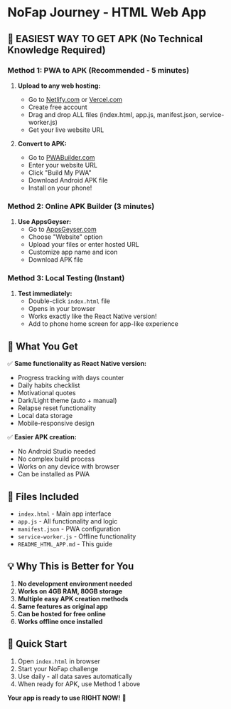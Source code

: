 # NoFap Journey - HTML Web App

## 🚀 EASIEST WAY TO GET APK (No Technical Knowledge Required)

### Method 1: PWA to APK (Recommended - 5 minutes)

1. **Upload to any web hosting:**
   - Go to [Netlify.com](https://netlify.com) or [Vercel.com](https://vercel.com)
   - Create free account
   - Drag and drop ALL files (index.html, app.js, manifest.json, service-worker.js)
   - Get your live website URL

2. **Convert to APK:**
   - Go to [PWABuilder.com](https://pwabuilder.com)
   - Enter your website URL
   - Click "Build My PWA"
   - Download Android APK file
   - Install on your phone!

### Method 2: Online APK Builder (3 minutes)

1. **Use AppsGeyser:**
   - Go to [AppsGeyser.com](https://appsgeyser.com)
   - Choose "Website" option
   - Upload your files or enter hosted URL
   - Customize app name and icon
   - Download APK file

### Method 3: Local Testing (Instant)

1. **Test immediately:**
   - Double-click `index.html` file
   - Opens in your browser
   - Works exactly like the React Native version!
   - Add to phone home screen for app-like experience

## 📱 What You Get

✅ **Same functionality as React Native version:**
- Progress tracking with days counter
- Daily habits checklist
- Motivational quotes
- Dark/Light theme (auto + manual)
- Relapse reset functionality
- Local data storage
- Mobile-responsive design

✅ **Easier APK creation:**
- No Android Studio needed
- No complex build process
- Works on any device with browser
- Can be installed as PWA

## 🔧 Files Included

- `index.html` - Main app interface
- `app.js` - All functionality and logic
- `manifest.json` - PWA configuration
- `service-worker.js` - Offline functionality
- `README_HTML_APP.md` - This guide

## 💡 Why This is Better for You

1. **No development environment needed**
2. **Works on 4GB RAM, 80GB storage**
3. **Multiple easy APK creation methods**
4. **Same features as original app**
5. **Can be hosted for free online**
6. **Works offline once installed**

## 🎯 Quick Start

1. Open `index.html` in browser
2. Start your NoFap challenge
3. Use daily - all data saves automatically
4. When ready for APK, use Method 1 above

**Your app is ready to use RIGHT NOW!** 🎉